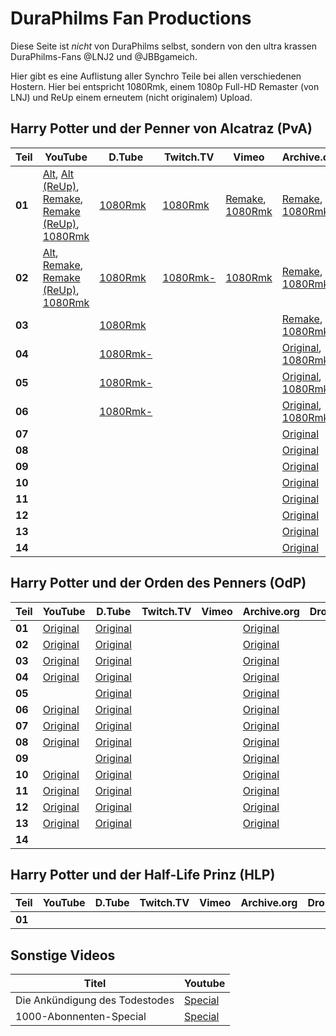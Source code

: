 DuraPhilms Fan Productions
==========================

Diese Seite ist *nicht* von DuraPhilms selbst, sondern von den ultra krassen
DuraPhilms-Fans @LNJ2 und @JBBgameich.

Hier gibt es eine Auflistung aller Synchro Teile bei allen verschiedenen Hostern.
Hier bei entspricht 1080Rmk, einem 1080p Full-HD Remaster (von LNJ) und ReUp
einem erneutem (nicht originalem) Upload.

Harry Potter und der Penner von Alcatraz (PvA)
----------------------------------------------

| Teil   | YouTube  | D.Tube | Twitch.TV | Vimeo | Archive.org | Dropbox | Anderes |
|--------|----------|--------|-----------|-------|-------------|---------|---------|
| **01** | [Alt](https://www.youtube.com/watch?v=Ja7d8DV-lwQ), [Alt (ReUp)](https://www.youtube.com/watch?v=v2giOWjnlzY), [Remake](https://www.youtube.com/watch?v=8QPo_diqd8k), [Remake (ReUp)](https://www.youtube.com/watch?v=STz5U1F7m5s), [1080Rmk](https://www.youtube.com/watch?v=AAfrY1K25ts) | [1080Rmk](https://steem.ly/HPudPvA01d) | [1080Rmk](https://www.twitch.tv/videos/173846718) | [Remake](https://vimeo.com/168564384), [1080Rmk](https://vimeo.com/233225334) | [Remake](https://archive.org/download/HPudPvAT_file_remake/HPudPvA_T_01.mp4), [1080Rmk](https://archive.org/download/HPudPvA_1080Rmk/HPudPvA_01_1080Rmk.mp4) | [Remake](https://dl.dropboxusercontent.com/s/ca27pxotoceuk8o/HPudPvA_T_1.mp4) |  |
| **02** | [Alt](https://www.youtube.com/watch?v=8bG-5eDXfgY), [Remake](https://www.youtube.com/watch?v=-h-yviW_xVs), [Remake (ReUp)](https://www.youtube.com/watch?v=O6XiTYAsKI8&t=83s), [1080Rmk](https://youtu.be/8FHvxfyU148) | [1080Rmk](https://steem.ly/HPudPvA02d) | [1080Rmk-](https://www.twitch.tv/videos/148073081) | [1080Rmk](https://vimeo.com/253485162) | [Remake](https://archive.org/download/HPudPvAT_file_remake/HPudPvA_T_02.mp4), [1080Rmk](https://archive.org/download/HPudPvA_1080Rmk/HPudPvA_02_1080Rmk.mp4) | [Remake](https://dl.dropboxusercontent.com/s/7q6qik9g7cmmfkn/HPudPvA_T_2.mp4) |  |
| **03** |  | [1080Rmk](https://steem.ly/HPudPvA03d) |  |  | [Remake](https://archive.org/download/HPudPvAT_file_remake/HPudPvA_T_03.mp4), [1080Rmk](https://archive.org/download/HPudPvA_1080Rmk/HPudPvA_03_1080Rmk.mp4) |  |  |
| **04** |  | [1080Rmk-](https://steem.ly/HPudPvA04d) |  |  | [Original](https://archive.org/download/HPudPvAT_file_remake/HPudPvA_T_04.mp4), [1080Rmk](https://archive.org/download/HPudPvA_1080Rmk/HPudPvA_04_1080Rmk.mp4) |  |  |
| **05** |  | [1080Rmk-](https://steem.ly/HPudPvA05d) |  |  | [Original](https://archive.org/download/HPudPvAT_file_remake/HPudPvA_T_05.mp4), [1080Rmk](https://archive.org/download/HPudPvA_1080Rmk/HPudPvA_05_1080Rmk.mp4) |  |  |
| **06** |  | [1080Rmk-](https://steem.ly/HPudPvA06d) |  |  | [Original](https://archive.org/download/HPudPvAT_file_remake/HPudPvA_T_06.mp4), [1080Rmk](https://archive.org/download/HPudPvA_1080Rmk/HPudPvA_06_1080Rmk.mp4) |  |  |
| **07** |  |  |  |  | [Original](https://archive.org/download/HPudPvAT_file_remake/HPudPvA_T_07.mp4) |   |   |
| **08** |  |  |  |  | [Original](https://archive.org/download/HPudPvAT_file_remake/HPudPvA_T_08.mp4) |   |   |
| **09** |  |  |  |  | [Original](https://archive.org/download/HPudPvAT_file_remake/HPudPvA_T_09.mp4) |   |   |
| **10** |  |  |  |  | [Original](https://archive.org/download/HPudPvAT_file_remake/HPudPvA_T_10.mp4) |   |   |
| **11** |  |  |  |  | [Original](https://archive.org/download/HPudPvAT_file_remake/HPudPvA_T_11.mp4) |   |   |
| **12** |  |  |  |  | [Original](https://archive.org/download/HPudPvAT_file_remake/HPudPvA_T_12.mp4) |   |   |
| **13** |  |  |  |  | [Original](https://archive.org/download/HPudPvAT_file_remake/HPudPvA_T_13.mp4) |   |   |
| **14** |  |  |  |  | [Original](https://archive.org/download/HPudPvAT_file_remake/HPudPvA_T_14.mp4) |   |   |


Harry Potter und der Orden des Penners (OdP)
--------------------------------------------

| Teil   | YouTube  | D.Tube | Twitch.TV | Vimeo | Archive.org | Dropbox | Anderes |
|--------|----------|--------|-----------|-------|-------------|---------|---------|
| **01** | [Original](https://youtu.be/4arwkIcTHgs?list=PLOZUMtCVKU0AygY2l4fQ3-RZHSc-L0V5g) | [Original](https://d.tube/v/jbb/yowkmsul) |  |  | [Original](https://archive.org/download/HPudOdPT_file_remake/HPudOdP_T_01.mp4) |  |  |
| **02** | [Original](https://youtu.be/HAVbNybjias?list=PLOZUMtCVKU0AygY2l4fQ3-RZHSc-L0V5g) | [Original](https://d.tube/v/jbb/vxxeq1dz) |  |  | [Original](https://archive.org/download/HPudOdPT_file_remake/HPudOdP_T_02.mp4) |  |  |
| **03** | [Original](https://youtu.be/2Rn8Fpyt4S0?list=PLOZUMtCVKU0AygY2l4fQ3-RZHSc-L0V5g) | [Original](https://d.tube/v/jbb/ojjzcir1) |  |  | [Original](https://archive.org/download/HPudOdPT_file_remake/HPudOdP_T_03.mp4) |  |  |
| **04** | [Original](https://youtu.be/XZWaD4Kutd4?list=PLOZUMtCVKU0AygY2l4fQ3-RZHSc-L0V5g) | [Original](https://d.tube/v/jbb/wf1g92re) |  |  | [Original](https://archive.org/download/HPudOdPT_file_remake/HPudOdP_T_04.mp4) |  |  |
| **05** |  | [Original](https://d.tube/v/jbb/2foc1boz) |  |  | [Original](https://archive.org/download/HPudOdPT_file_remake/HPudOdP_T_05.mp4) |  |  |
| **06** | [Original](https://youtu.be/d7CSBVOaB_4?list=PLOZUMtCVKU0AygY2l4fQ3-RZHSc-L0V5g) | [Original](https://d.tube/v/jbb/2bbvo19y) |  |  | [Original](https://archive.org/download/HPudOdPT_file_remake/HPudOdP_T_06.mp4) |  |  |
| **07** | [Original](https://youtu.be/Dd6G60HRaCI?list=PLOZUMtCVKU0AygY2l4fQ3-RZHSc-L0V5g) | [Original](https://d.tube/v/jbb/ox1kk5zi) |  |  | [Original](https://archive.org/download/HPudOdPT_file_remake/HPudOdP_T_07.mp4) |  |  |
| **08** | [Original](https://youtu.be/LuQmEIbjTFM?list=PLOZUMtCVKU0AygY2l4fQ3-RZHSc-L0V5g) | [Original](https://d.tube/v/jbb/2ixom1zp) |  |  | [Original](https://archive.org/download/HPudOdPT_file_remake/HPudOdP_T_08.mp4) |  |  |
| **09** |  | [Original](https://d.tube/v/jbb/nmai4kqm) |  |  | [Original](https://archive.org/download/HPudOdPT_file_remake/HPudOdP_T_09.mp4) |  |  |
| **10** | [Original](https://youtu.be/IrDY1qGAJGw?list=PLOZUMtCVKU0AygY2l4fQ3-RZHSc-L0V5g) | [Original](https://d.tube/v/jbb/pkyfsj64) |  |  | [Original](https://archive.org/download/HPudOdPT_file_remake/HPudOdP_T_10.mp4) |  |  |
| **11** | [Original](https://youtu.be/FHhVIAqBV8U?list=PLOZUMtCVKU0AygY2l4fQ3-RZHSc-L0V5g) | [Original](https://d.tube/v/jbb/r51npdkf) |  |  | [Original](https://archive.org/download/HPudOdPT_file_remake/HPudOdP_T_11.mp4) |  |  |
| **12** | [Original](https://youtu.be/r90wHohn3_A?list=PLOZUMtCVKU0AygY2l4fQ3-RZHSc-L0V5g) | [Original](https://d.tube/v/jbb/pekxz0pl) |  |  | [Original](https://archive.org/download/HPudOdPT_file_remake/HPudOdP_T_12.mp4) |  |  |
| **13** | [Original](https://youtu.be/CNqeEqktQHo?list=PLOZUMtCVKU0AygY2l4fQ3-RZHSc-L0V5g) | [Original](https://d.tube/v/jbb/ku0zicng) |  |  | [Original](https://archive.org/download/HPudOdPT_file_remake/HPudOdP_T_13.mp4) |  |  |
| **14** |  |  |  |  |  |  |  |


Harry Potter und der Half-Life Prinz (HLP)
------------------------------------------

| Teil   | YouTube  | D.Tube | Twitch.TV | Vimeo | Archive.org | Dropbox | Anderes |
|--------|----------|--------|-----------|-------|-------------|---------|---------|
| **01** |  |  |  |  |  |  |  |


Sonstige Videos
---------------

| Titel | Youtube |
|-------|---------|
| Die Ankündigung des Todestodes |  [Special](https://youtu.be/uw76l0VnoL0) |
| 1000-Abonnenten-Special | [Special](https://youtu.be/ARcpujeMOog) |
